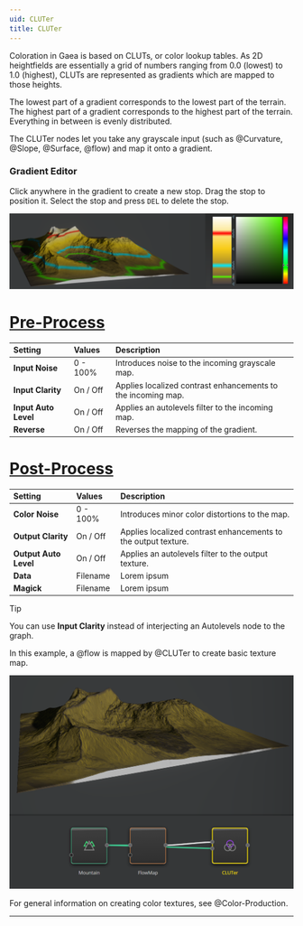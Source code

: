 ```yaml
---
uid: CLUTer
title: CLUTer
---
```


Coloration in Gaea is based on CLUTs, or color lookup tables. As 2D heightfields are essentially a grid of numbers ranging from 0.0 (lowest) to 1.0 (highest), CLUTs are represented as gradients which are mapped to those heights.

The lowest part of a gradient corresponds to the lowest part of the terrain. The highest part of a gradient corresponds to the highest part of the terrain. Everything in between is evenly distributed.

The CLUTer nodes let you take any grayscale input (such as @Curvature, @Slope, @Surface, @flow) and map it onto a gradient.

### Gradient Editor
Click anywhere in the gradient to create a new stop. Drag the stop to position it. Select the stop and press `DEL` to delete the stop.

![CLUTer](../../images/CLUT-sample.png)

# [Pre-Process](#tab/tabid-a)
| Setting              | Values      | Description                                                  |
| :------------------- | :---------- | :----------------------------------------------------------- |
| **Input Noise**      | 0 - 100% | Introduces noise to the incoming grayscale map.              |
| **Input Clarity**    | On / Off    | Applies localized contrast enhancements to the incoming map. |
| **Input Auto Level** | On / Off    | Applies an autolevels filter to the incoming map.            |
| **Reverse**          | On / Off    | Reverses the mapping of the gradient.                        |

# [Post-Process](#tab/tabid-b)
| Setting               | Values      | Description                                                    |
| :-------------------- | :---------- | :------------------------------------------------------------- |
| **Color Noise**       | 0 - 100% | Introduces minor color distortions to the map.                 |
| **Output Clarity**    | On / Off    | Applies localized contrast enhancements to the output texture. |
| **Output Auto Level** | On / Off    | Applies an autolevels filter to the output texture.            |
| **Data**              | Filename    | Lorem ipsum                                                    |
| **Magick**            | Filename    | Lorem ipsum                                                    |


> [!TIP]
> You can use **Input Clarity** instead of interjecting an Autolevels node to the graph.

In this example, a @flow is mapped by @CLUTer to create basic texture map.

![CLUTer](../../images/CLUT-sample2.png)

For general information on creating color textures, see @Color-Production.

***

<!--examples-->